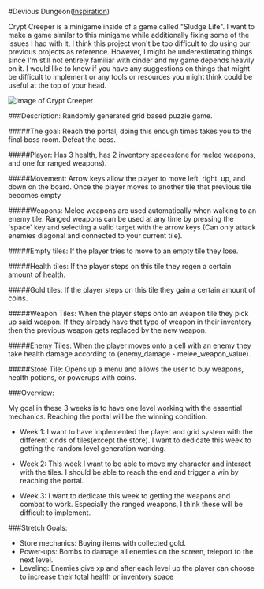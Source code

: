 #Devious Dungeon([Inspiration](https://sludgelife.fandom.com/wiki/Crypt_Creeper))

Crypt Creeper is a minigame inside of a game called "Sludge Life". I want to make a game similar to this minigame
while additionally fixing some of the issues I had with it. I think this project won't be too difficult to do using our
previous projects as reference. However, I might be underestimating things since I'm still not entirely familiar with
cinder and my game depends heavily on it. I would like to know if you have any suggestions on things that might be
difficult to implement or any tools or resources you might think could be useful at the top of your head.

![Image of Crypt Creeper](https://static.wikia.nocookie.net/sludgelife/images/a/a2/Crypr_Creeper_Level_1_Exemple.png/revision/latest/scale-to-width-down/498?cb=20201015224729)

###Description:
Randomly generated grid based puzzle game.

#####The goal:
Reach the portal, doing this enough times takes you to the final boss room. Defeat the boss.

#####Player: 
Has 3 health, has 2 inventory spaces(one for melee weapons, and one for ranged weapons).

#####Movement: 
Arrow keys allow the player to move left, right, up, and down on the board. Once the player moves to another tile that
previous tile becomes empty

#####Weapons: 
Melee weapons are used automatically when walking to an enemy tile. Ranged weapons can be used at any time by 
pressing the 'space' key and selecting a valid target with the arrow keys
(Can only attack enemies diagonal and connected to your current tile).

#####Empty tiles: 
If the player tries to move to an empty tile they lose.

#####Health tiles: 
If the player steps on this tile they regen a certain amount of health.

#####Gold tiles: 
If the player steps on this tile they gain a certain amount of coins.

#####Weapon Tiles: 
When the player steps onto an weapon tile they pick up said weapon. If they already have that type of
 weapon in their inventory then the previous weapon gets replaced by the new weapon.

#####Enemy Tiles: 
When the player moves onto a cell with an enemy they take health damage according to 
(enemy_damage - melee_weapon_value).

#####Store Tile: 
Opens up a menu and allows the user to buy weapons, health potions, or powerups with coins.

###Overview:

My goal in these 3 weeks is to have one level working with the essential mechanics. Reaching the portal will be the
winning condition.

* Week 1: I want to have implemented the player and grid system with the different kinds of tiles(except the store). I
want to dedicate this week to getting the random level generation working.

* Week 2: This week I want to be able to move my character and interact with the tiles. I should be able to reach the end
and trigger a win by reaching the portal.

* Week 3: I want to dedicate this week to getting the weapons and combat to work. Especially the ranged weapons, 
I think these will be difficult to implement.

###Stretch Goals: 
* Store mechanics: Buying items with collected gold.
* Power-ups: Bombs to damage all enemies on the screen, teleport to the next level.
* Leveling: Enemies give xp and after each level up the player can choose to increase their total health or inventory
space
